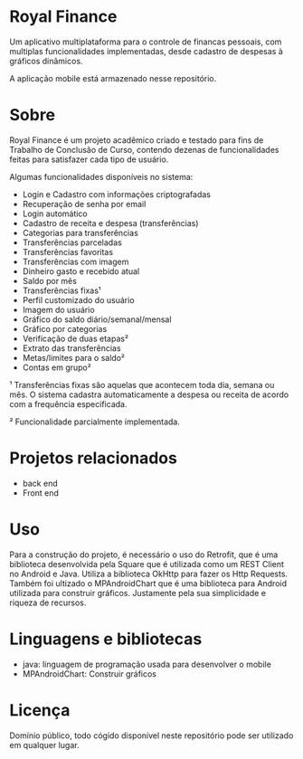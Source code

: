 # Royal Finance 

Um aplicativo multiplataforma para o controle de financas pessoais, com multiplas funcionalidades implementadas, desde cadastro de despesas à gráficos dinâmicos.

A aplicação mobile está armazenado nesse repositório.

# Sobre

Royal Finance é um projeto acadêmico criado e testado para fins de Trabalho de Conclusão de Curso, contendo dezenas de funcionalidades feitas para satisfazer cada tipo de usuário.

Algumas funcionalidades disponíveis no sistema:

+ Login e Cadastro com informações criptografadas
+ Recuperação de senha por email
+ Login automático
+ Cadastro de receita e despesa (transferências)
+ Categorias para transferências
+ Transferências parceladas
+ Transferências favoritas
+ Transferências com imagem
+ Dinheiro gasto e recebido atual
+ Saldo por mês
+ Transferências fixas¹
+ Perfil customizado do usuário
+ Imagem do usuário
+ Gráfico do saldo diário/semanal/mensal
+ Gráfico por categorias
+ Verificação de duas etapas²
+ Extrato das transferências
+ Metas/limites para o saldo²
+ Contas em grupo²

¹ Transferências fixas são aquelas que acontecem toda dia, semana ou mês. O sistema cadastra automaticamente a despesa ou receita de acordo com a frequência especificada.

² Funcionalidade parcialmente implementada.

# Projetos relacionados 

 + back end 
 + Front end 

# Uso 

Para a construção do projeto, é necessário o uso do Retrofit, que é uma biblioteca desenvolvida pela Square que é utilizada como um REST Client no Android e Java. Utiliza a biblioteca OkHttp para fazer os Http Requests. Também foi ultizado o MPAndroidChart que  é uma biblioteca para Android utilizada para construir gráficos. Justamente pela sua simplicidade e riqueza de recursos.

# Linguagens e bibliotecas

+ java: linguagem de programação usada para desenvolver o mobile
+ MPAndroidChart: Construir gráficos 

# Licença 

Domínio público, todo cógido disponível neste repositório pode ser utilizado em qualquer lugar.

